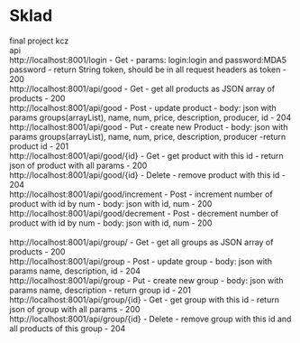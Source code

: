 # Sklad
final project kcz<br/>
api<br/>
http://localhost:8001/login - Get - params: login:login and password:MDA5 password - return String token, should be in all request headers as token - 200<br/>
http://localhost:8001/api/good - Get - get all products as JSON array of products - 200<br/>
http://localhost:8001/api/good - Post - update product - body: json with params groups(arrayList<String>), name, num, price, description, producer, id - 204<br/>
http://localhost:8001/api/good - Put - create new Product - body: json with params groups(arrayList<String>), name, num, price, description, producer -return product id -  201 <br/>
http://localhost:8001/api/good/{id} - Get - get product with this id - return json of product with all params - 200<br/>
http://localhost:8001/api/good/{id} - Delete - remove product with this id - 204<br/>
http://localhost:8001/api/good/increment - Post - increment number of product with id by num - body: json with id, num - 200<br/>
http://localhost:8001/api/good/decrement - Post - decrement number of product with id by num - body: json with id, num - 200<br/>
<br/>
http://localhost:8001/api/group/ - Get - get all groups as JSON array of products - 200<br/>
http://localhost:8001/api/group - Post - update group - body: json with params name, description, id - 204<br/>
http://localhost:8001/api/group - Put - create new group - body: json with params name, description - return group id - 201 <br/>
http://localhost:8001/api/group/{id} - Get - get group with this id - return json of group with all params - 200<br/>
http://localhost:8001/api/group/{id} - Delete - remove group with this id and all products of this group - 204<br/>
